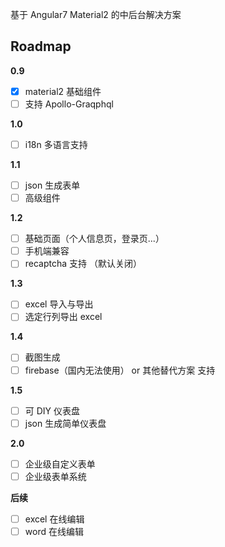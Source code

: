 基于 Angular7  Material2  的中后台解决方案

## Roadmap

**0.9**
- [x] material2 基础组件
- [ ] 支持 Apollo-Graqphql

**1.0**
- [ ] i18n 多语言支持

**1.1**
- [ ] json 生成表单
- [ ] 高级组件

**1.2**
- [ ] 基础页面（个人信息页，登录页...）
- [ ] 手机端兼容
- [ ] recaptcha 支持 （默认关闭）

**1.3**
- [ ] excel 导入与导出
- [ ] 选定行列导出 excel

**1.4**
- [ ] 截图生成
- [ ] firebase（国内无法使用） or 其他替代方案 支持

**1.5**
- [ ] 可 DIY 仪表盘
- [ ] json 生成简单仪表盘

**2.0**
- [ ] 企业级自定义表单
- [ ] 企业级表单系统

**后续**

- [ ] excel 在线编辑
- [ ] word 在线编辑
